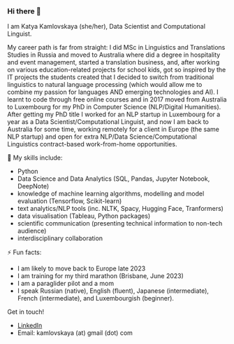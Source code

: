 ### Hi there 👋

I am Katya Kamlovskaya (she/her), Data Scientist and Computational Linguist. 


My career path is far from straight: I did MSc in Linguistics and Translations Studies in Russia and moved to Australia where did a degree in hospitality and event management, started a translation business, and, after working on various education-related projects for school kids, got so inspired by the IT projects the students created that I decided to switch from traditional linguistics to natural language processing (which would allow me to combine my passion for languages AND emerging technologies and AI). I learnt to code through free online courses and in 2017 moved from Australia to Luxembourg for my PhD in Computer Science (NLP/Digital Humanities). After getting my PhD title I worked for an NLP startup in Luxembourg for a year as a Data Scientist/Computational Linguist, and now I am back to Australia for some time, working remotely for a client in Europe (the same NLP startup) and open for extra NLP/Data Science/Computational Linguistics contract-based work-from-home opportunities.


🌱 My skills include:


- Python
- Data Science and Data Analytics (SQL, Pandas, Jupyter Notebook, DeepNote)
- knowledge of machine learning algorithms, modelling and model evaluation (Tensorflow, Scikit-learn)
- text analytics/NLP tools (inc. NLTK, Spacy, Hugging Face, Tranformers)
- data visualisation (Tableau, Python packages)
- scientific communication (presenting technical information to non-tech audience)
- interdisciplinary collaboration


⚡ Fun facts: 


- I am likely to move back to Europe late 2023
- I am training for my third marathon (Brisbane, June 2023)
- I am a paraglider pilot and a mom 
- I speak Russian (native), English (fluent), Japanese (intermediate), French (intermediate), and Luxembourgish (beginner). 

Get in touch!

- [LinkedIn](https://www.linkedin.com/in/katyakamlovskaya/)
- Email: kamlovskaya (at) gmail (dot) com



<!--
**katyamatya/katyamatya** is a ✨ _special_ ✨ repository because its `README.md` (this file) appears on your GitHub profile.

Here are some ideas to get you started:

- 🔭 I’m currently working on ...
- 🌱 I’m currently learning ...
- 👯 I’m looking to collaborate on ...
- 🤔 I’m looking for help with ...
- 💬 Ask me about ...
- 📫 How to reach me: ...
- 😄 Pronouns: ...
- ⚡ Fun fact: ...
-->
